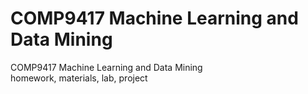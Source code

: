 # COMP9417 Machine Learning and Data Mining


COMP9417 Machine Learning and Data Mining <br/>
homework, materials, lab, project
